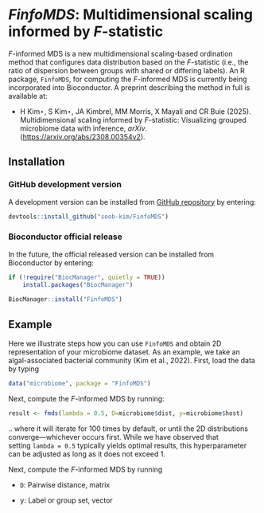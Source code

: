 
# *FinfoMDS*: Multidimensional scaling informed by *F*-statistic

*F*-informed MDS is a new multidimensional scaling-based ordination
method that configures data distribution based on the *F*-statistic
(i.e., the ratio of dispersion between groups with shared or differing
labels). An R package, `FinfoMDS`, for computing the *F*-informed MDS is
currently being incorporated into Bioconductor. A preprint describing
the method in full is available at:

- H Kim⋆, S Kim⋆, JA Kimbrel, MM Morris, X Mayali and CR Buie (2025).
  Multidimensional scaling informed by *F*-statistic: Visualizing
  grouped microbiome data with inference, *arXiv*.
  (<https://arxiv.org/abs/2308.00354v2>).

## Installation

### GitHub development version

A development version can be installed from [GitHub
repository](https://github.com/soob-kim/fmds) by entering:

``` r
devtools::install_github("soob-kim/FinfoMDS")
```

### Bioconductor official release

In the future, the official released version can be installed from
Bioconductor by entering:

``` r
if (!require("BiocManager", quietly = TRUE))
    install.packages("BiocManager")
    
BiocManager::install("FinfoMDS")
```

## Example

Here we illustrate steps how you can use `FinfoMDS` and obtain 2D
representation of your microbiome dataset. As an example, we take an
algal-associated bacterial community (Kim et al., 2022). First, load the
data by typing

``` r
data("microbiome", package = "FinfoMDS")
```

Next, compute the *F*-informed MDS by running:

``` r
result <- fmds(lambda = 0.5, D=microbiome$dist, y=microbiome$host)
```

.. where it will iterate for 100 times by default, or until the 2D
distributions converge—whichever occurs first. While we have observed
that setting `lambda = 0.5` typically yields optimal results, this
hyperparameter can be adjusted as long as it does not exceed 1.

Next, compute the *F*-informed MDS by running

- `D`: Pairwise distance, matrix

- y: Label or group set, vector
